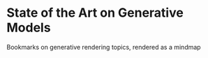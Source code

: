 # State of the Art on Generative Models
Bookmarks on generative rendering topics, rendered as a mindmap
